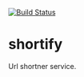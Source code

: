 [![Build Status](https://travis-ci.com/sorablaze11/shortify.svg?branch=master)](https://travis-ci.com/sorablaze11/shortify)

# shortify

Url shortner service.

